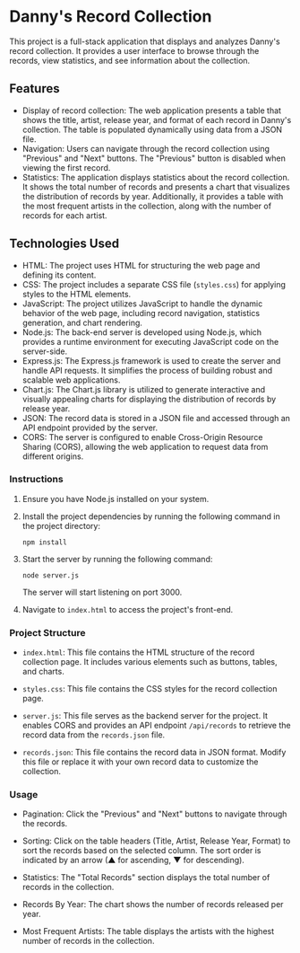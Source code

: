 # Danny's Record Collection

This project is a full-stack application that displays and analyzes Danny's record collection. It provides a user interface to browse through the records, view statistics, and see information about the collection.

## Features

- Display of record collection: The web application presents a table that shows the title, artist, release year, and format of each record in Danny's collection. The table is populated dynamically using data from a JSON file.
- Navigation: Users can navigate through the record collection using "Previous" and "Next" buttons. The "Previous" button is disabled when viewing the first record.
- Statistics: The application displays statistics about the record collection. It shows the total number of records and presents a chart that visualizes the distribution of records by year. Additionally, it provides a table with the most frequent artists in the collection, along with the number of records for each artist.

## Technologies Used

- HTML: The project uses HTML for structuring the web page and defining its content.
- CSS: The project includes a separate CSS file (`styles.css`) for applying styles to the HTML elements.
- JavaScript: The project utilizes JavaScript to handle the dynamic behavior of the web page, including record navigation, statistics generation, and chart rendering.
- Node.js: The back-end server is developed using Node.js, which provides a runtime environment for executing JavaScript code on the server-side.
- Express.js: The Express.js framework is used to create the server and handle API requests. It simplifies the process of building robust and scalable web applications.
- Chart.js: The Chart.js library is utilized to generate interactive and visually appealing charts for displaying the distribution of records by release year.
- JSON: The record data is stored in a JSON file and accessed through an API endpoint provided by the server.
- CORS: The server is configured to enable Cross-Origin Resource Sharing (CORS), allowing the web application to request data from different origins.

### Instructions

1. Ensure you have Node.js installed on your system.

2. Install the project dependencies by running the following command in the project directory:
   ```
   npm install
   ```

3. Start the server by running the following command:
   ```
   node server.js
   ```

   The server will start listening on port 3000.

4. Navigate to `index.html` to access the project's front-end.

### Project Structure

- `index.html`: This file contains the HTML structure of the record collection page. It includes various elements such as buttons, tables, and charts.

- `styles.css`: This file contains the CSS styles for the record collection page.

- `server.js`: This file serves as the backend server for the project. It enables CORS and provides an API endpoint `/api/records` to retrieve the record data from the `records.json` file.

- `records.json`: This file contains the record data in JSON format. Modify this file or replace it with your own record data to customize the collection.

### Usage

- Pagination: Click the "Previous" and "Next" buttons to navigate through the records.

- Sorting: Click on the table headers (Title, Artist, Release Year, Format) to sort the records based on the selected column. The sort order is indicated by an arrow (▲ for ascending, ▼ for descending).

- Statistics: The "Total Records" section displays the total number of records in the collection.

- Records By Year: The chart shows the number of records released per year.

- Most Frequent Artists: The table displays the artists with the highest number of records in the collection.
